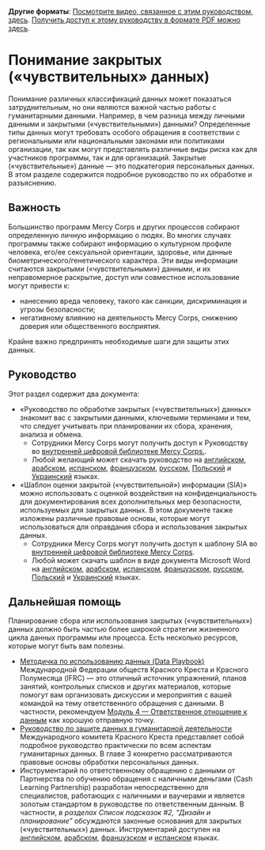**Другие форматы**: [Посмотрите видео, связанное с этим руководством, здесь](https://youtu.be/RrHIw10VW4I). [Получить доступ к этому руководству в формате PDF можно здесь](https://dldocs.mercycorps.org/DPPSensitiveDataGuideRU.pdf).

# Понимание закрытых («чувствительных» данных)
Понимание различных классификаций данных может показаться затруднительным, но они являются важной частью работы с гуманитарными данными. Например, в чем разница между личными данными и закрытыми («чувствительными») данными? Определенные типы данных могут требовать особого обращения в соответствии с региональными или национальными законами или политиками организации, так как могут представлять различные виды риска как для участников программы, так и для организаций. Закрытые («чувствительные») данные — это подкатегория персональных данных. В этом разделе содержится подробное руководство по их обработке и разъяснению.

## Важность
Большинство программ Mercy Corps и других процессов собирают определенную личную информацию о людях. Во многих случаях программы также собирают информацию о культурном профиле человека, его/ее сексуальной ориентации, здоровье, или данные биометрического/генетического характера. Эти виды информации считаются закрытыми («чувствительными») данными, и их неправомерное раскрытие, доступ или совместное использование могут привести к:
- нанесению вреда человеку, такого как санкции, дискриминация и угрозы безопасности;
- негативному влиянию на деятельность Mercy Corps, снижению доверия или общественного восприятия.

Крайне важно предпринять необходимые шаги для защиты этих данных.

## Руководство
Этот раздел содержит два документа:
- «Руководство по обработке закрытых («чувствительных») данных» знакомит вас с закрытыми данными, ключевыми терминами и тем, что следует учитывать при планировании их сбора, хранения, анализа и обмена.
  - Сотрудники Mercy Corps могут получить доступ к Руководству во [внутренней цифровой библиотеке Mercy Corps.](https://library.mercycorps.org/record/39243).
  - Любой желающий может скачать руководство на [английском](https://dldocs.mercycorps.org/SensitiveDataProcessingGuidance.pdf), [арабском](https://dldocs.mercycorps.org/SensitiveDataGuidance-AR.pdf), [испанском](https://dldocs.mercycorps.org/SensitiveDataGuidance-ES.pdf), [французском](https://dldocs.mercycorps.org/SensitiveDataGuidance-FR.pdf), [русском](https://dldocs.mercycorps.org/SensitiveDataGuidance-RU.pdf), [Польский](http://dldocs.mercycorps.org/SensitiveDataProcessingGuidancePL.pdf) и [Украинский](http://dldocs.mercycorps.org/SensitiveDataProcessingGuidanceUA.pdf) языках.
- «Шаблон оценки закрытой («чувствительной») информации (SIA)» можно использовать с оценкой воздействия на конфиденциальность для документирования всех дополнительных мер безопасности, используемых для закрытых данных. В этом документе также изложены различные правовые основы, которые могут использоваться для оправдания сбора и использования закрытых данных.
  - Сотрудники Mercy Corps могут получить доступ к шаблону SIA во [внутренней цифровой библиотеке Mercy Corps](https://library.mercycorps.org/record/39246).
  - Любой может скачать шаблон в виде документа Microsoft Word на [английском](http://dldocs.mercycorps.org/SensitiveInformationAssessmentTemplate.docx), [арабском](http://dldocs.mercycorps.org/SensitiveInformationAssessmentTemplate-AR.docx), [испанском](http://dldocs.mercycorps.org/SensitiveInformationAssessmentTemplate-ES.docx), [французском](http://dldocs.mercycorps.org/SensitiveInformationAssessmentTemplate-FR.docx),  [русском](http://dldocs.mercycorps.org/SensitiveInformationAssessmentTemplate-RU.docx), [Польский](http://dldocs.mercycorps.org/SensitiveInformationAssessmentTemplatePL.docx) и [Украинский](http://dldocs.mercycorps.org/SensitiveInformationAssessmentTemplateUA.docx) языках.

## Дальнейшая помощь
Планирование сбора или использования закрытых («чувствительных») данных должно быть частью более широкой стратегии жизненного цикла данных программы или процесса. Есть несколько ресурсов, которые могут быть вам полезны.
- [Методичка по использованию данных (Data Playbook)](https://preparecenter.org/toolkit/data-playbook-toolkit/) Международной Федерации обществ Красного Креста и Красного Полумесяца (IFRC) — это отличный источник упражнений, планов занятий, контрольных списков и других материалов, которые помогут вам организовать дискуссии и мероприятия с вашей командой на тему ответственного обращения с данными. В частности, рекомендуем [Модуль 4 — Ответственное отношение к данным](https://preparecenter.org/responsible-data-data-playbook-beta/) как хорошую отправную точку.
- [Руководство по защите данных в гуманитарной деятельности](https://www.icrc.org/en/data-protection-humanitarian-action-handbook) Международного комитета Красного Креста представляет собой подробное руководство практически по всем аспектам гуманитарных данных. В главе 3 конкретно рассматриваются правовые основы обработки персональных данных.
- Инструментарий по ответственному обращению с данными от Партнерства по обучению обращения с наличными деньгами (Cash Learning Partnership) разработан непосредственно для специалистов, работающих с наличными и ваучерами и является золотым стандартом в руководстве по ответственным данным. В частности,
_в разделах Список подсказок #2, “Дизайн и планирование”_ обсуждаются законные основания для закрытых («чувствительных») данных. Инструментарий доступен на [английском](https://www.calpnetwork.org/wp-content/uploads/2021/03/Data-Responsibility-Toolkit_A-guide-for-Cash-and-Voucher-Practitioners.pdf), [арабском](https://www.calpnetwork.org/ar/publication/data-responsibility-toolkit-a-guide-for-cva-practitioners/), [французском](https://www.calpnetwork.org/fr/publication/data-responsibility-toolkit-a-guide-for-cva-practitioners/) и [испанском](https://www.calpnetwork.org/es/publication/data-responsibility-toolkit-a-guide-for-cva-practitioners/) языках.
